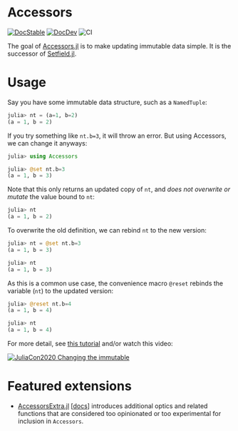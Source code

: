 # Accessors

[![DocStable](https://img.shields.io/badge/docs-stable-blue.svg)](https://juliaobjects.github.io/Accessors.jl/stable/)
[![DocDev](https://img.shields.io/badge/docs-dev-blue.svg)](https://juliaobjects.github.io/Accessors.jl/dev/)
![CI](https://github.com/JuliaObjects/Accessors.jl/workflows/CI/badge.svg)

The goal of [Accessors.jl](https://github.com/JuliaObjects/Accessors.jl) is to make updating immutable data simple.
It is the successor of [Setfield.jl](https://github.com/jw3126/Setfield.jl).

# Usage
Say you have some immutable data structure, such as a `NamedTuple`:
```julia
julia> nt = (a=1, b=2)
(a = 1, b = 2)

```
If you try something like `nt.b=3`, it will throw an error. But 
using Accessors, we can change it anyways:
```julia
julia> using Accessors

julia> @set nt.b=3
(a = 1, b = 3)
```

Note that this only returns an updated copy of `nt`, and *does not overwrite or mutate* the 
value bound to `nt`:
```julia
julia> nt
(a = 1, b = 2)
```

To overwrite the old definition, we can rebind `nt` to the new version:
```julia
julia> nt = @set nt.b=3
(a = 1, b = 3)

julia> nt
(a = 1, b = 3)
```

As this is a common use case, the convenience macro `@reset` rebinds the variable (`nt`) to the updated version:
```julia
julia> @reset nt.b=4
(a = 1, b = 4)

julia> nt
(a = 1, b = 4)
```

For more detail, see [this tutorial](https://juliaobjects.github.io/Accessors.jl/stable/getting_started/) and/or watch this video:

[![JuliaCon2020 Changing the immutable](https://img.youtube.com/vi/vkAOYeTpLg0/0.jpg)](https://youtu.be/vkAOYeTpLg0 "Changing the immutable")

# Featured extensions

- [AccessorsExtra.jl](https://github.com/JuliaAPlavin/AccessorsExtra.jl) [[docs](https://aplavin.github.io/AccessorsExtra.jl/test/notebook.html)] introduces additional optics and related functions that are considered too opinionated or too experimental for inclusion in `Accessors`.
